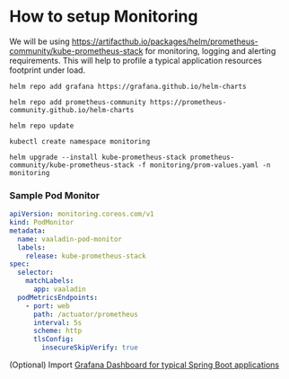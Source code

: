 # How to setup Monitoring

We will be using https://artifacthub.io/packages/helm/prometheus-community/kube-prometheus-stack for monitoring, logging
and alerting requirements. This will help to profile a typical application resources footprint under load.

```commandline
helm repo add grafana https://grafana.github.io/helm-charts
```

```commandline
helm repo add prometheus-community https://prometheus-community.github.io/helm-charts
```

```commandline
helm repo update
```

```commandline
kubectl create namespace monitoring
```

```commandline
helm upgrade --install kube-prometheus-stack prometheus-community/kube-prometheus-stack -f monitoring/prom-values.yaml -n monitoring
```

### Sample Pod Monitor

```yaml
apiVersion: monitoring.coreos.com/v1
kind: PodMonitor
metadata:
  name: vaaladin-pod-monitor
  labels:
    release: kube-prometheus-stack
spec:
  selector:
    matchLabels:
      app: vaaladin
  podMetricsEndpoints:
    - port: web
      path: /actuator/prometheus
      interval: 5s
      scheme: http
      tlsConfig:
        insecureSkipVerify: true
```

(Optional)
Import [Grafana Dashboard for typical Spring Boot applications](https://grafana.com/grafana/dashboards/12900-springboot-apm-dashboard/)